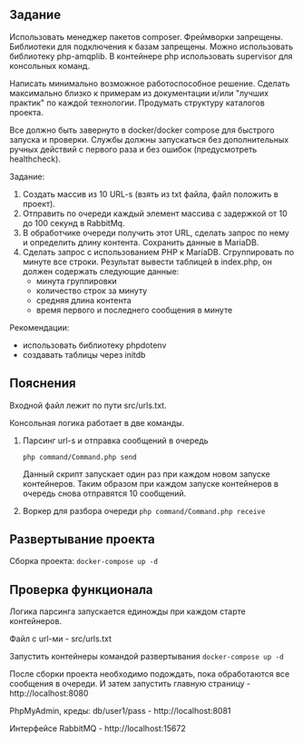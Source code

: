 ## Задание

Использовать менеджер пакетов composer. Фреймворки запрещены. Библиотеки для
подключения к базам запрещены. Можно использовать библиотеку php-amqplib. В
контейнере php использовать supervisor для консольных команд.

Написать минимально возможное работоспособное решение. Сделать максимально
близко к примерам из документации и/или "лучших практик" по каждой технологии.
Продумать структуру каталогов проекта.

Все должно быть завернуто в docker/docker compose для быстрого запуска и проверки.
Службы должны запускаться без дополнительных ручных действий с первого раза и
без ошибок (предусмотреть healthcheck).

Задание:
1. Создать массив из 10 URL-s (взять из txt файла, файл положить в проект).
2. Отправить по очереди каждый элемент массива с задержкой от 10 до 100 секунд в
   RabbitMq.
3. В обработчике очереди получить этот URL, сделать запрос по нему и определить
   длину контента. Сохранить данные в MariaDB.
4. Сделать запрос с использованием PHP к MariaDB. Сгруппировать по минуте все строки. Результат
   вывести таблицей в index.php, он должен содержать следующие данные:
   - минута группировки
   - количество строк за минуту
   - средняя длина контента
   - время первого и последнего сообщения в минуте

Рекомендации:
- использовать библиотеку phpdotenv
- создавать таблицы через initdb

## Пояснения

Входной файл лежит по пути src/urls.txt.

Консольная логика работает в две команды.

1. Парсинг url-s и отправка сообщений в очередь
   
   `php command/Command.php send`

   Данный скрипт запускает один раз при каждом новом запуске контейнеров. Таким образом при каждом
   запуске контейнеров в очередь снова отправятся 10 сообщений. 
   
2. Воркер для разбора очереди
   `php command/Command.php receive`

## Развертывание проекта

Сборка проекта: `docker-compose up -d`

## Проверка функционала

Логика парсинга запускается единожды при каждом старте контейнеров.

Файл с url-ми - src/urls.txt

Запустить контейнеры командой развертывания `docker-compose up -d`

После сборки проекта необходимо подождать, пока обработаются все сообщения в очереди. И затем
запустить главную страницу - http://localhost:8080

PhpMyAdmin, креды: db/user1/pass - http://localhost:8081

Интерфейсе RabbitMQ - http://localhost:15672
